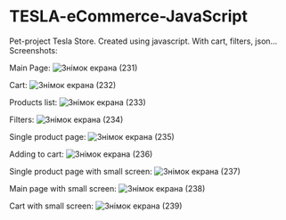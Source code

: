# TESLA-eCommerce-JavaScript

Pet-project Tesla Store. Created using javascript. With cart, filters, json...
Screenshots:

Main Page:
![Знімок екрана (231)](https://user-images.githubusercontent.com/76655890/144570236-49b25a51-caa4-45af-bcf4-8adb4be3ec48.png)

Cart:
![Знімок екрана (232)](https://user-images.githubusercontent.com/76655890/144570255-40d1921f-6688-440d-9c43-d95c9ff1fcfc.png)

Products list:
![Знімок екрана (233)](https://user-images.githubusercontent.com/76655890/144570269-7b220607-1131-4f7e-afe4-bb81128fefc0.png)

Filters:
![Знімок екрана (234)](https://user-images.githubusercontent.com/76655890/144570295-b9419cfa-bbf4-4a3a-b80e-16def7820a72.png)

Single product page:
![Знімок екрана (235)](https://user-images.githubusercontent.com/76655890/144570326-99e2c8e0-69fc-43a5-8311-9b88f3cda203.png)

Adding to cart:
![Знімок екрана (236)](https://user-images.githubusercontent.com/76655890/144570343-989f46b0-07a5-440d-abac-5404156ef5e7.png)

Single product page with small screen:
![Знімок екрана (237)](https://user-images.githubusercontent.com/76655890/144570356-17f2962b-216c-40e9-97ac-7c215054024d.png)

Main page with small screen:
![Знімок екрана (238)](https://user-images.githubusercontent.com/76655890/144570368-31c38bfa-374d-4a28-98d3-b4bbecd7a6e1.png)

Cart with small screen:
![Знімок екрана (239)](https://user-images.githubusercontent.com/76655890/144570389-35cbc748-f606-4c25-a7da-44f896eef186.png)
